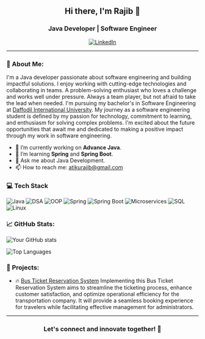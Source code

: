 <h2 align="center">Hi there, I'm Rajib 👋</h2>
<h3 align="center">Java Developer | Software Engineer</h3>

<p align="center">
  <a href="https://linkedin.com/in/atikurajib">
    <img src="https://img.shields.io/badge/LinkedIn-0077B5?style=for-the-badge&logo=linkedin&logoColor=white" alt="LinkedIn">
  </a>
</p>

<svg width="100%" height="2">
  <line x1="0" y1="0" x2="100%" y2="0" stroke="#000" stroke-width="2" />
</svg>

### 🤖 About Me:
I'm a Java developer passionate about software engineering and building impactful solutions. I enjoy working with cutting-edge technologies and collaborating in teams. A problem-solving enthusiast who loves a challenge and works well under pressure. Always a team player, but not afraid to take the lead when needed. I'm pursuing my bachelor's in Software Engineering at [Daffodil International University](https://daffodilvarsity.edu.bd/). My journey as a software engineering student is defined by my passion for technology, commitment to learning, and enthusiasm for solving complex problems. I'm excited about the future opportunities that await me and dedicated to making a positive impact through my work in software engineering.

- 🔭 I’m currently working on **Advance Java**.
- 🌱 I’m learning **Spring** and **Spring Boot**.
- 💬 Ask me about Java Development.
- 📫 How to reach me: [atikurajib@gmail.com](mailto:your-email@example.com)

### 💻 Tech Stack
<p align="left">
  <img src="https://img.shields.io/badge/Java-ED8B00?style=for-the-badge&logo=java&logoColor=white" alt="Java" />
  <img src="https://img.shields.io/badge/DSA-4B0082?style=for-the-badge" alt="DSA" />
  <img src="https://img.shields.io/badge/OOP-8A2BE2?style=for-the-badge" alt="OOP" />
  <img src="https://img.shields.io/badge/Spring-6DB33F?style=for-the-badge&logo=spring&logoColor=white" alt="Spring" />
  <img src="https://img.shields.io/badge/Spring_Boot-6DB33F?style=for-the-badge&logo=spring-boot&logoColor=white" alt="Spring Boot" />
  <img src="https://img.shields.io/badge/Microservices-FF6F00?style=for-the-badge&logo=microservices&logoColor=white" alt="Microservices" />
  <img src="https://img.shields.io/badge/SQL-4479A1?style=for-the-badge&logo=MySQL&logoColor=white" alt="SQL" />
  <img src="https://img.shields.io/badge/Linux-FCC624?style=for-the-badge&logo=linux&logoColor=black" alt="Linux" />
</p>


### 📈 GitHub Stats:
![Your GitHub stats](https://github-readme-stats.vercel.app/api?username=atikurajib&show_icons=true&theme=radical)

![Top Languages](https://github-readme-stats.vercel.app/api/top-langs/?username=atikurajib&layout=compact&theme=radical)

### 🚀 Projects:
- 🔥 [Bus Ticket Reservation System](https://github.com/atikurajib/bus-ticket-reservation-system )
Implementing this Bus Ticket Reservation System aims to streamline the ticketing process, enhance customer satisfaction, and optimize operational efficiency for the transportation company. It will provide a seamless booking experience for travelers while facilitating effective management for administrators.

<svg width="100%" height="2">
  <line x1="0" y1="0" x2="100%" y2="0" stroke="#000" stroke-width="2" />
</svg>

<h3 align="center">Let's connect and innovate together! 🥳</h3>

